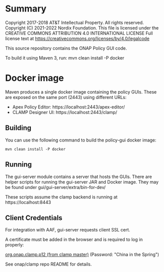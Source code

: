 # Summary

Copyright 2017-2018 AT&T Intellectual Property. All rights reserved.
Copyright (C) 2021-2022 Nordix Foundation.
This file is licensed under the CREATIVE COMMONS ATTRIBUTION 4.0 INTERNATIONAL LICENSE
Full license text at https://creativecommons.org/licenses/by/4.0/legalcode

This source repository contains the ONAP Policy GUI code.

To build it using Maven 3, run: mvn clean install -P docker


# Docker image

Maven produces a single docker image containing the policy GUIs.
These are exposed on the same port (2443) using different URLs:
- Apex Policy Editor: https://localhost:2443/apex-editor/
- CLAMP Designer UI: https://localhost:2443/clamp/

## Building
You can use the following command to build the policy-gui docker image:
```
mvn clean install -P docker
```

## Running
The gui-server module contains a server that hosts the GUIs.
There are helper scripts for running the gui-server JAR and Docker image.
They may be found under gui/gui-server/extra/bin-for-dev/

These scripts assume the clamp backend is running at https://localhost:8443

## Client Credentials
For integration with AAF, gui-server requests client SSL cert.

A certificate must be added in the browser and is required to log in properly:

[org.onap.clamp.p12 (from clamp master)](URL "https://gerrit.onap.org/r/gitweb?p=clamp.git;a=blob_plain;f=src/main/resources/clds/aaf/org.onap.clamp.p12;hb=refs/heads/master")
(Password: "China in the Spring")

See onap/clamp repo README for details.
